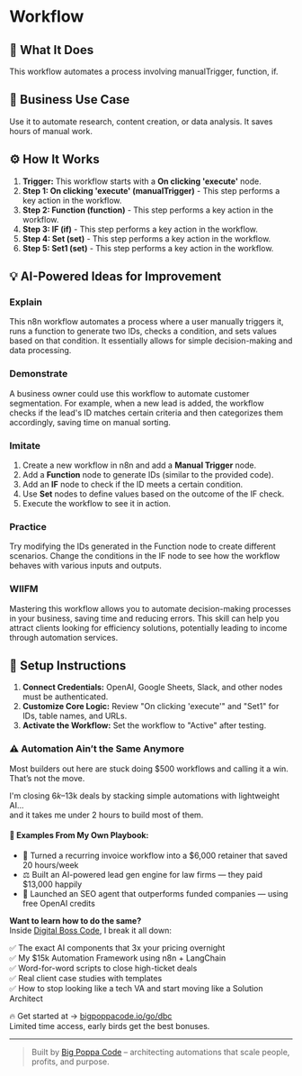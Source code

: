 # Workflow

## 🚀 What It Does
This workflow automates a process involving manualTrigger, function, if.

## 💼 Business Use Case
Use it to automate research, content creation, or data analysis. It saves hours of manual work.

## ⚙️ How It Works
1.  **Trigger:** This workflow starts with a **On clicking 'execute'** node.
2. **Step 1: On clicking 'execute' (manualTrigger)** - This step performs a key action in the workflow.
3. **Step 2: Function (function)** - This step performs a key action in the workflow.
4. **Step 3: IF (if)** - This step performs a key action in the workflow.
5. **Step 4: Set (set)** - This step performs a key action in the workflow.
6. **Step 5: Set1 (set)** - This step performs a key action in the workflow.

## 💡 AI-Powered Ideas for Improvement
### Explain
This n8n workflow automates a process where a user manually triggers it, runs a function to generate two IDs, checks a condition, and sets values based on that condition. It essentially allows for simple decision-making and data processing.

### Demonstrate
A business owner could use this workflow to automate customer segmentation. For example, when a new lead is added, the workflow checks if the lead's ID matches certain criteria and then categorizes them accordingly, saving time on manual sorting.

### Imitate
1. Create a new workflow in n8n and add a **Manual Trigger** node.
2. Add a **Function** node to generate IDs (similar to the provided code).
3. Add an **IF** node to check if the ID meets a certain condition.
4. Use **Set** nodes to define values based on the outcome of the IF check.
5. Execute the workflow to see it in action.

### Practice
Try modifying the IDs generated in the Function node to create different scenarios. Change the conditions in the IF node to see how the workflow behaves with various inputs and outputs.

### WIIFM
Mastering this workflow allows you to automate decision-making processes in your business, saving time and reducing errors. This skill can help you attract clients looking for efficiency solutions, potentially leading to income through automation services.

## 🔧 Setup Instructions
1. **Connect Credentials:** OpenAI, Google Sheets, Slack, and other nodes must be authenticated.
2. **Customize Core Logic:** Review "On clicking 'execute'" and "Set1" for IDs, table names, and URLs.
3. **Activate the Workflow:** Set the workflow to "Active" after testing.

### ⚠️ Automation Ain’t the Same Anymore

Most builders out here are stuck doing $500 workflows and calling it a win.  
That’s not the move.  

I'm closing $6k–$13k deals by stacking simple automations with lightweight AI...  
and it takes me under 2 hours to build most of them.

#### 🧠 Examples From My Own Playbook:
- 🔁 Turned a recurring invoice workflow into a $6,000 retainer that saved 20 hours/week  
- ⚖️ Built an AI-powered lead gen engine for law firms — they paid $13,000 happily  
- 🚀 Launched an SEO agent that outperforms funded companies — using free OpenAI credits  

**Want to learn how to do the same?**  
Inside [Digital Boss Code](https://bigpoppacode.io/go/dbc), I break it all down:

✅ The exact AI components that 3x your pricing overnight  
✅ My $15k Automation Framework using n8n + LangChain  
✅ Word-for-word scripts to close high-ticket deals  
✅ Real client case studies with templates  
✅ How to stop looking like a tech VA and start moving like a Solution Architect  

🔥 Get started at → [bigpoppacode.io/go/dbc](https://bigpoppacode.io/go/dbc)  
Limited time access, early birds get the best bonuses.

---
> Built by [Big Poppa Code](https://bigpoppacode.io) – architecting automations that scale people, profits, and purpose.
